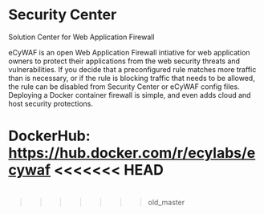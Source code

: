 # Security Center
Solution Center for Web Application Firewall

eCyWAF is an open Web Application Firewall intiative for web application owners to protect their applications from the web security threats and vulnerabilities. If you decide that a preconfigured rule matches more traffic than is necessary, or if the rule is blocking traffic that needs to be allowed, the rule can be disabled from Security Center or eCyWAF config files. Deploying a Docker container firewall is simple, and even adds cloud and host security protections.

DockerHub: https://hub.docker.com/r/ecylabs/ecywaf
<<<<<<< HEAD
=======

#
>>>>>>> old_master
